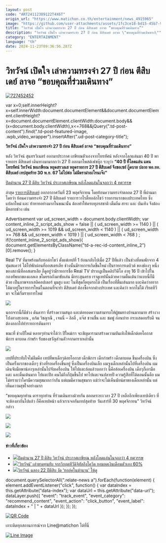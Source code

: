 ```yaml
---
layout: post
code: "ART24112309122T4X6T"
origin_url: "https://www.matichon.co.th/entertainment/news_4915965"
image: "https://github.com/user-attachments/assets/1fc3ce18-bd15-45b7-906d-07dc8f6452a2"
title: "วิทวัจน์ เปิดใจ เล่าความทรงจำ 27 ปี ก่อน ตีสิบเดย์ ลาจอ “ขอบคุณที่ร่วมเดินทาง”"
description: "วิทวัจน์ เปิดใจ เล่าความทรงจำ 27 ปี ก่อน ตีสิบเดย์ ลาจอ \"ขอบคุณที่ร่วมเดินทาง\""
category: "ENTERTAINMENT"
language: "th"
date: 2024-11-23T09:36:56.287Z
---
```


# วิทวัจน์ เปิดใจ เล่าความทรงจำ 27 ปี ก่อน ตีสิบเดย์ ลาจอ “ขอบคุณที่ร่วมเดินทาง”

[![](https://www.matichon.co.th/wp-content/uploads/2024/11/727452452.jpg "727452452")](https://www.matichon.co.th/wp-content/uploads/2024/11/727452452.jpg)

var x=0;self.innerHeight?x=self.innerWidth:document.documentElement&&document.documentElement.clientHeight?x=document.documentElement.clientWidth:document.body&&(x=document.body.clientWidth),x<=768&&jQuery(".td-post-content").find(".td-post-featured-image, .wpb\_video\_wrapper").insertAfter(".ud-post-category-title");

**วิทวัจน์ เปิดใจ เล่าความทรงจำ 27 ปี ก่อน ตีสิบเดย์ ลาจอ “ขอบคุณที่ร่วมเดินทาง”**

หลัง วิทวัจน์ สุนทรวิเนตร์ ออกมาประกาศ เกษียณตัวเองจากโทรทัศน์ หลังจากโลกแล่นมา 40 ปี พารายการ ตีสิบเดย์ เดินทางมามากกว่า 27 ปี ออกมาโพสต์เฟซบุ๊ก ระบุว่า **“40 ปี ที่โลดแล่น แดนโทรทัศน์ วิทวัจน์ ขอเกษียณ หยุดสรวลเส หยุดรายการ 27 ปี ตีสิบเดย์ จึงขอเซย์ กู๊ดบาย ปลาย พอ.ยอ. ตีสิบเดย์ เทปสุดท้าย 30 พ.ย. 67 ไม่ไปต่อ ไม่มีดราม่าอะไรนะจ๊ะ”**

[ปิดตำนาน 27 ปี ตีสิบ วิทวัจน์ ประกาศเกษียณ หลังโลดแล่นในจอกว่า 4 ทศวรรษ](https://www.matichon.co.th/entertainment/news_4874578)

ล่าสุด [รายการตีสิบเดย์](https://www.youtube.com/watch?v=84vpbHcPxpY) ออกอากาศวันที่ 23 พฤศจิกายน โดยย้อนความทรงจำตลอด 27 ปี ที่ผ่านมา โดยว่า ย้อนความทรงจำ 27 ปี ตีสิบเดย์ รายการวาไรตี้ทอล์กโชว์ รายการแรกของประเทศไทย ซึ่งแปลกใหม่ และ ท้าทายอย่างมากในขณะนั้น ต้องทำให้ครบทุกรสชาติ เต็มอิ่ม สาระ และ บันเทิง จึงต้องมีหลายช่วง เช่น

Advertisement var ud\_screen\_width = document.body.clientWidth; var content\_inline\_2\_script\_ads\_show = false || ( ud\_screen\_width >= 1140 ) || ( ud\_screen\_width >= 1019 && ud\_screen\_width < 1140 ) || ( ud\_screen\_width >= 768 && ud\_screen\_width < 1019 ) || ( ud\_screen\_width < 768 ) ; if(!content\_inline\_2\_script\_ads\_show){ document.getElementsByClassName("td-a-rec-id-content\_inline\_2")\[0\].remove(); }

Real TV ที่มาพร้อมกับทอล์กโชว์ ตั้งแต่เทปที่ 1 ย้อนกลับไปเมื่อ 27 ปีที่แล้ว เป็นช่วงที่ตนพักจาก 4 ทุ่มสแควร์ ได้ไปพักผ่อนที่ออสเตรเลีย ช่วงนั้นมีรายการเกิดขึ้นใหม่ เป็นรายการเดบิวต์ ของช่องๆ หนึ่ง ของสถานีที่ออสเตรเลีย ก็ดูอยู่ว่ามีรายการชื่อ Real TV ปรากฏเป็นคลิปวิดีโอ อายุ 16 ปี เข้าไปในกองทัพบกของแอลเอ ขโมยรถถังมาขับเล่น มีกระสุนครบ เราดูเทปนั้นด้วยความตื่นเต้นว่าแบบนี้ก็มีด้วย เป็นภาพจากเฮลิคอปเตอร์ มุมสูง และ ในที่สุดก็หยุดรถได้ เป็นเรื่องที่ตื่นเต้นมาก และคิดว่าอยากได้มาอยู่ในรายการใหม่ในตอนที่จะทำ ตีสิบเดย์ ต้องซื้อจากต่างประเทศ และคิดว่า หากไม่ได้ เรียลทีวีมา จะไม่เริ่มรายการใหม่

![](https://www.matichon.co.th/wp-content/uploads/2024/11/1732352058834.jpg)

นอกจากนี้ก็มีช่วง ดันดารา ที่สร้างความสนุก และต่อยอดความสามารถให้ผู้ชมทางบ้านมากมาย สร้างวงโปงลางสะออน , แก้ม วิชญาณี , เจนนี่ – ลิลลี่ , แจ๊ส ชวนชื่น และ ชมพู่ ก่อนบ่าย กระแสตอบรับดี จนต้องออกไปทำรายการดันดารา

ขณะที่ ช่วงปีใหม่ หลายๆท่านจำได้ว่า ปีใหม่เรา จะเชิญดารามาสร้างความบันเทิงให้เด็กด้อยโอกาส พิการ ตาบอด กำพร้า รับของขวัญส่วนตัวจากดาราเหล่านั้น

![](https://www.matichon.co.th/wp-content/uploads/2024/11/1732352005194.jpg)

เทปที่ประทับใจไม่ลืมคือ เทปที่พาเด็กๆด้อยโอกาส เด็กพิการ เด็กกำพร้า เด็กตาบอด ขึ้นเครื่องบิน ซึ่งเป็นครั้งแรกของเด็กๆ ช่วงที่รอเครื่องขึ้นอยู่ ซึ่งเป็นเครื่องบินเล็ก ผมจูงเด็กเหล่านั้นไปที่เครื่องบิน ผมเดินจับมือพาน้องๆเหล่านั้นไปจับเครื่องบิน ให้ไปแตะล้อแล้วบอกว่า นี่คือล้อเครื่องบิน เด็กๆก็เอามือแตะ และตื่นเต้นมาก ไปแตะปีก คนไม่ถึงก็อุ้มขึ้นไป พาไปแตะจนปลายปี ความรู้สึกที่ได้ตอนนั้นคือ ผมไม่ทราบว่าใครมีความสุขมากกว่ากัน แต่ผมมีความสุขมาก แม้ว่าจะไม่เห็นนัยน์ตาของเด็กเหล่านั้น แต่เห็นความสุขใจอย่างมาก

“ขอบคุณทุกท่าน ดาราทุกท่าน ที่ร่วมเดินทางด้วยกัน ตลอดระยะเวลา 27 ปี เหลืออีกเพียงเทปเดียว ที่จะต้องลากันไปแล้ว ก็คือเทปหน้า แล้วเราเจอกันเทปสุดท้าย วันเสาร์ที่ 30 พฤศจิกายน” วิทวัจน์ กล่าว

![](https://www.matichon.co.th/wp-content/uploads/2024/11/1732351714032.jpg)

![](https://www.matichon.co.th/wp-content/uploads/2024/11/1732352021966.jpg)

![](https://www.matichon.co.th/wp-content/uploads/2024/11/1732352113519.jpg)

#### ข่าวที่เกี่ยวข้อง

*   [![](https://www.matichon.co.th/wp-content/uploads/2024/10/ตีสิบ154.jpg)ปิดตำนาน 27 ปี ตีสิบ วิทวัจน์ ประกาศเกษียณ หลังโลดแล่นในจอกว่า 4 ทศวรรษ](https://www.matichon.co.th/entertainment/news_4874578)
*   [![](https://www.matichon.co.th/wp-content/uploads/2023/05/93F18053-771F-4D71-AEEE-EFB30049DFA6.jpeg)‘วิทวัจน์’ เล่าขาดทุนยับ จากวิกฤตทีวีดิจิทัลถึงโควิด ยอมลดเงินเดือนตัวเอง 60%](https://www.matichon.co.th/entertainment/news_3961806)
*   [![](https://www.matichon.co.th/wp-content/uploads/2019/07/xd.png)วิทวัจน์ ฉลอง 22 ปีตีสิบ งัด ‘ทอล์คในตำนาน’ ให้ดู](https://www.matichon.co.th/entertainment/news_1595399)

document.querySelectorAll(".relate-news a").forEach(function(element) { element.addEventListener("click", function() { var dataIndex = this.getAttribute("data-index"); var dataUrl = this.getAttribute("data-url"); dataLayer.push({ "event": "track\_event", "event\_category": "recommend\_content", "event\_action": "click\_button", "event\_label": dataIndex + " | " + dataUrl }); }); });

[![QR Code](https://www.matichon.co.th/wp-content/uploads/2023/07/wob1371z.jpg)](https://lin.ee/ht0nDxX)

เกาะติดทุกสถานการณ์จาก Line@matichon ได้ที่นี่

[![Line Image](https://www.matichon.co.th/wp-content/uploads/2023/07/th.png)](https://lin.ee/ht0nDxX)